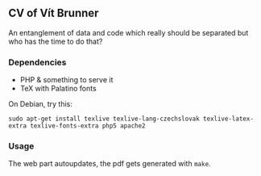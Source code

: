 ## CV of Vít Brunner

An entanglement of data and code which really should be separated but who has the time to do that?

### Dependencies

* PHP & something to serve it
* TeX with Palatino fonts

On Debian, try this:

	sudo apt-get install texlive texlive-lang-czechslovak texlive-latex-extra texlive-fonts-extra php5 apache2

### Usage

The web part autoupdates, the pdf gets generated with `make`.
